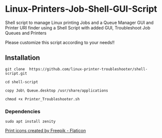 # Linux-Printers-Job-Shell-GUI-Script
Shell script to manage Linux printing Jobs and 
a Queue Manager GUI and Printer URI finder 
using a Shell Script with added GUI, Troubleshoot Job Queues and Printers

Please customize this script according to your needs!!

## Installation
```git clone  https://github.com/linux-printer-troubleshooter/shell-script.git   ```

```cd shell-script ```

```copy Job\ Queue.desktop /usr/share/applications ```

```chmod +x Printer_Troubleshooter.sh ```

### Dependencies
```sudo apt install zenity```


 <script src="https://form.jotform.com/static/feedback2.js"></script> <script> new JotformFeedback({ type: false, width: 700, height: 500, fontColor: "#FFFFFF", background: "#F59202", isCardForm: false, formId: "223103545577455" , buttonText: "Feedback", buttonSide: "left", buttonAlign: "center", base: "https://form.jotform.com/", }); </script> 
<a href="https://www.flaticon.com/free-icons/print" title="print icons">Print icons created by Freepik - Flaticon</a>
